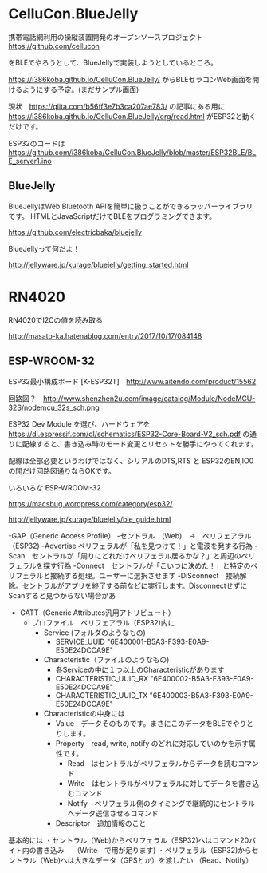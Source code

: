 # CelluCon.BlueJelly
携帯電話網利用の操縦装置開発のオープンソースプロジェクト　https://github.com/cellucon

をBLEでやろうとして、BlueJellyで実装しようとしているところ。

https://i386koba.github.io/CelluCon.BlueJelly/ からBLEセラコンWeb画面を開けるようにする予定。(まだサンプル画面)

現状　https://qiita.com/b56ff3e7b3ca207ae783/ の記事にある用に
https://i386koba.github.io/CelluCon.BlueJelly/org/read.html
がESP32と動くだけです。

ESP32のコードは
https://github.com/i386koba/CelluCon.BlueJelly/blob/master/ESP32BLE/BLE_server1.ino

## BlueJelly

BlueJellyはWeb Bluetooth APIを簡単に扱うことができるラッパーライブラリです。 HTMLとJavaScriptだけでBLEをプログラミングできます。

https://github.com/electricbaka/bluejelly

BlueJellyって何だよ！

http://jellyware.jp/kurage/bluejelly/getting_started.html

# RN4020

RN4020でI2Cの値を読み取る

http://masato-ka.hatenablog.com/entry/2017/10/17/084148

## ESP-WROOM-32
ESP32最小構成ボード [K-ESP32T]　http://www.aitendo.com/product/15562

回路図？　http://www.shenzhen2u.com/image/catalog/Module/NodeMCU-32S/nodemcu_32s_sch.png

ESP32 Dev Module を選び、ハードウェアを https://dl.espressif.com/dl/schematics/ESP32-Core-Board-V2_sch.pdf の通りに配線すると、書き込み時のモード変更とリセットを勝手にやってくれます。

配線は全部必要というわけではなく、シリアルのDTS,RTS と ESP32のEN,IO0 の間だけ回路図通りならOKです。

いろいろな ESP-WROOM-32

https://macsbug.wordpress.com/category/esp32/


http://jellyware.jp/kurage/bluejelly/ble_guide.html

-GAP（Generic Access Profile）
    -セントラル　(Web)　→　ペリフェアラル（ESP32)
    -Advertise ペリフェラルが「私を見つけて！」と電波を発する行為
    -Scan　セントラルが「周りにどれだけペリフェラル居るかな？」と周辺のペリフェラルを探す行為
    -Connect　セントラルが「こいつに決めた！」と特定のペリフェラルと接続する処理。ユーザーに選択させます
    -DiSconnect　接続解除。セントラルがアプリを終了する前などに実行します。DisconnectせずにScanすると見つからない場合があ

- GATT（Generic Attributes汎用アトリビュート）
    - プロファイル　ペリフェアラル（ESP32)内に 
        - Service (フォルダのようなもの)　
           - SERVICE_UUID "6E400001-B5A3-F393-E0A9-E50E24DCCA9E" 
        - Characteristic（ファイルのようなもの)
            - 各Serviceの中に１つ以上のCharacteristicがあります
            - CHARACTERISTIC_UUID_RX "6E400002-B5A3-F393-E0A9-E50E24DCCA9E"
            - CHARACTERISTIC_UUID_TX "6E400003-B5A3-F393-E0A9-E50E24DCCA9E"
        - Characteristicの中身には
            - Value　データそのものです。まさにこのデータをBLEでやりとりします。
            - Property　read, write, notify のどれに対応していのかを示す属性です。
                - Read　はセントラルがペリフェラルからデータを読むコマンド
                - Write　はセントラルがペリフェラルに対してデータを書き込むコマンド
                - Notify　ペリフェラル側のタイミングで継続的にセントラルへデータ送信させるコマンド
            - Descriptor　追加情報のこと
        


基本的には
・セントラル（Web)からペリフェラル（ESP32)へはコマンド20バイト内の書き込み　
（Write　で用が足ります)
・ペリフェラル（ESP32)からセントラル（Web)へは大きなデータ（GPSとか）を渡したい
（Read、Notify）





